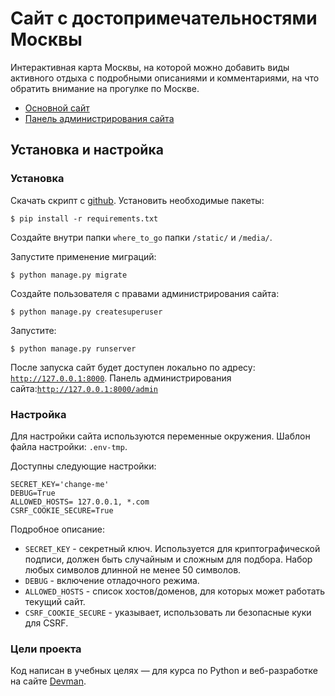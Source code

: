 # Сайт с достопримечательностями Москвы

Интерактивная карта Москвы, на которой можно добавить виды активного отдыха с подробными описаниями и комментариями, на что обратить внимание на прогулке по Москве.

 - [Основной сайт](https://dumbturtle.pythonanywhere.com/)
 - [Панель администрирования сайта](https://dumbturtle.pythonanywhere.com/admin)

## Установка и настройка

### Установка 

Скачать скрипт с [github](https://github.com/dumbturtle/). Установить необходимые пакеты: 
     
```
$ pip install -r requirements.txt
```

Создайте внутри папки ```where_to_go``` папки ```/static/``` и ```/media/```.

Запустите применение миграций:

```
$ python manage.py migrate
```

Создайте пользователя с правами администрирования сайта:

```
$ python manage.py createsuperuser
```

Запустите:
```
$ python manage.py runserver
```

После запуска сайт будет доступен локально по адресу: [```http://127.0.0.1:8000```](http://127.0.0.1:8000). Панель администрирования сайта:[```http://127.0.0.1:8000/admin```](http://127.0.0.1:8000/admin)

### Настройка

Для настройки сайта используются переменные окружения. Шаблон файла настройки: ```.env-tmp```.

Доступны следующие настройки:
```
SECRET_KEY='change-me'
DEBUG=True
ALLOWED_HOSTS= 127.0.0.1, *.com
CSRF_COOKIE_SECURE=True
```
Подробное описание: 
 - ```SECRET_KEY``` - секретный ключ. Используется для криптографической подписи, должен быть случайным и сложным для подбора. Набор любых символов длинной не менее 50 символов.
 - ```DEBUG``` - включение отладочного режима.
 - ```ALLOWED_HOSTS``` - список хостов/доменов, для которых может работать текущий сайт. 
 - ```CSRF_COOKIE_SECURE``` - указывает, использовать ли безопасные куки для CSRF. 


 ### Цели проекта

Код написан в учебных целях — для курса по Python и веб-разработке на сайте [Devman](https://dvmn.org).